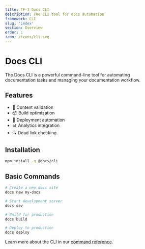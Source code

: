 ```yaml
---
title: TF-3 Docs CLI
description: The CLI tool for docs automation
framework: CLI
slug: 'index'
section: Overview
order: 1
icon: /icons/cli.svg
---
```


# Docs CLI

The Docs CLI is a powerful command-line tool for automating documentation tasks and managing your documentation workflow.

## Features

- 🔄 Content validation
- 📦 Build optimization
- 🚀 Deployment automation
- 📊 Analytics integration
- 🔍 Dead link checking

## Installation

```bash
npm install -g @docs/cli
```

## Basic Commands

```bash
# Create a new docs site
docs new my-docs

# Start development server
docs dev

# Build for production
docs build

# Deploy to production
docs deploy
```

Learn more about the CLI in our [command reference](/docs/cli/commands).
